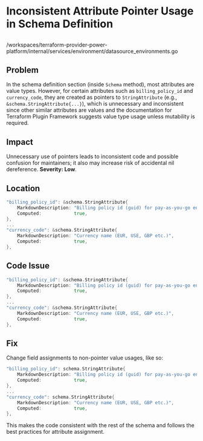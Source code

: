 # Inconsistent Attribute Pointer Usage in Schema Definition

##

/workspaces/terraform-provider-power-platform/internal/services/environment/datasource_environments.go

## Problem

In the schema definition section (inside `Schema` method), most attributes are value types. However, for certain attributes such as `billing_policy_id` and `currency_code`, they are created as pointers to `StringAttribute` (e.g., `&schema.StringAttribute{...}`), which is unnecessary and inconsistent since other similar attributes are values and the documentation for Terraform Plugin Framework suggests value type usage unless mutability is required.

## Impact

Unnecessary use of pointers leads to inconsistent code and possible confusion for maintainers; it also may increase risk of accidental nil dereference. **Severity: Low**.

## Location

```go
"billing_policy_id": &schema.StringAttribute{
    MarkdownDescription: "Billing policy id (guid) for pay-as-you-go environments using Azure subscription billing",
    Computed:            true,
},
...
"currency_code": &schema.StringAttribute{
    MarkdownDescription: "Currency name (EUR, USE, GBP etc.)",
    Computed:            true,
},
```

## Code Issue

```go
"billing_policy_id": &schema.StringAttribute{
    MarkdownDescription: "Billing policy id (guid) for pay-as-you-go environments using Azure subscription billing",
    Computed:            true,
},
...
"currency_code": &schema.StringAttribute{
    MarkdownDescription: "Currency name (EUR, USE, GBP etc.)",
    Computed:            true,
},
```

## Fix

Change field assignments to non-pointer value usages, like so:

```go
"billing_policy_id": schema.StringAttribute{
    MarkdownDescription: "Billing policy id (guid) for pay-as-you-go environments using Azure subscription billing",
    Computed:            true,
},
...
"currency_code": schema.StringAttribute{
    MarkdownDescription: "Currency name (EUR, USE, GBP etc.)",
    Computed:            true,
},
```

This makes the code consistent with the rest of the schema and follows the best practices for attribute assignment.

